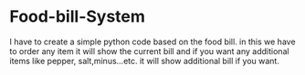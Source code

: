 # Food-bill-System
I have to create a simple python code based on the food bill. in this we have to order any item it will show the current bill and if you want any additional items like pepper, salt,minus...etc. it will show additional bill if you want. 
